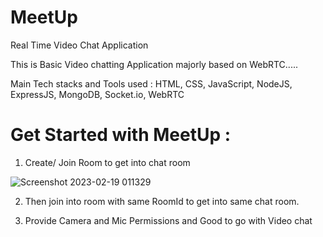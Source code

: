 # MeetUp
Real Time Video Chat Application

This is Basic Video chatting Application majorly based on WebRTC.....

Main Tech stacks and Tools used : HTML, CSS, JavaScript, NodeJS, ExpressJS, MongoDB, Socket.io, WebRTC

# Get Started with MeetUp : 

1. Create/ Join Room to get into chat room

![Screenshot 2023-02-19 011329](https://user-images.githubusercontent.com/112689157/220262320-485e192c-7caf-4536-9acf-144e00a46914.png)

2. Then join into room with same RoomId to get into same chat room.

3. Provide Camera and Mic Permissions and Good to go with Video chat
